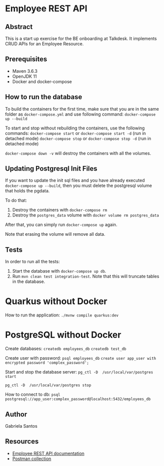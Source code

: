 # Employee REST API
## Abstract
This is a start up exercise for the BE onboarding at Talkdesk. It implements CRUD APIs for an Employee Resource.

## Prerequisites
* Maven 3.6.3
* OpenJDK 11
* Docker and docker-compose

## How to run the database
To build the containers for the first time, make sure that you are in the same folder as `docker-compose.yml` and use following command:
`docker-compose up --build`

To start and stop without rebuilding the containers, use the following commands:
`docker-compose start` or `docker-compose start -d` (run in detached mode)
`docker-compose stop` or `docker-compose stop -d` (run in detached mode)

`docker-compose down -v` will destroy the containers with all the volumes.

## Updating Postgresql Init Files

If you want to update the init sql files and you have already executed `docker-compose up --build`,
then you must delete the postgresql volume that holds the pgdata.

To do that:
1. Destroy the containers with `docker-compose rm`
2. Destroy the `postgres_data` volume with `docker volume rm postgres_data`

After that, you can simply run `docker-compose up` again.

Note that erasing the volume will remove all data.

## Tests
In order to run all the tests:
1. Start the database with `docker-compose up db`.
2. Run `mvn clean test integration-test`. Note that this will truncate tables in the database.

# Quarkus without Docker
How to run the application:
`./mvnw compile quarkus:dev`

# PostgreSQL without Docker

Create databases:
`createdb employees_db`
`createdb test_db`

Create user with password:
`psql employees_db`
`create user app_user with encrypted password 'complex_password';`

Start and stop the database server:
`pg_ctl -D  /usr/local/var/postgres start`

`pg_ctl -D  /usr/local/var/postgres stop`

How to connect to db:
`psql postgresql://app_user:complex_password@localhost:5432/employees_db`

## Author
Gabriela Santos

## Resources
* [Employee REST API documentation](http://localhost:8080/swagger-ui.html#/)
* [Postman collection](https://github.com/gabsw/employee-api/blob/main/Employee%20Api.postman_collection.json)
